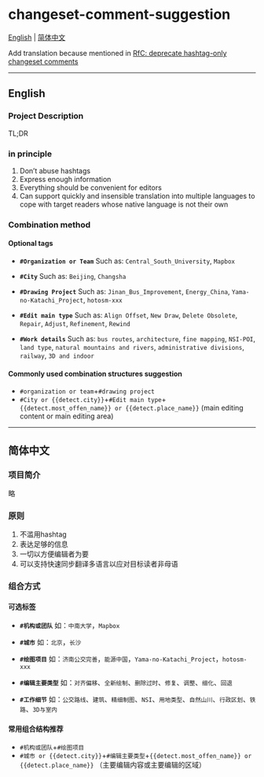 # changeset-comment-suggestion

[English](#English) | [简体中文](#简体中文)

Add translation because mentioned in [RfC: deprecate hashtag-only changeset comments](https://community.openstreetmap.org/t/rfc-deprecate-hashtag-only-changeset-comments/105770/25)

---

## **English**

### Project Description

TL;DR

### in principle

1. Don’t abuse hashtags
2. Express enough information
3. Everything should be convenient for editors
4. Can support quickly and insensible translation into multiple languages ​​to cope with target readers whose native language is not their own

### Combination method

#### Optional tags

+ **`#Organization or Team`**
Such as: `Central_South_University`, `Mapbox`

+ **`#City`**
Such as: `Beijing`, `Changsha`

+ **`#Drawing Project`**
Such as: `Jinan_Bus_Improvement`, `Energy_China`, `Yama-no-Katachi_Project`, `hotosm-xxx`

+ **`#Edit main type`**
Such as: `Align Offset`, `New Draw`, `Delete Obsolete`, `Repair`, `Adjust`, `Refinement`, `Rewind`

+ **`#Work details`**
Such as: `bus routes`, `architecture`, `fine mapping`, `NSI-POI`, `land type`, `natural mountains and rivers`, `administrative divisions`, `railway`, `3D and indoor`

#### Commonly used combination structures suggestion

+ `#organization or team`+`#drawing project`
+ `#City or {{detect.city}}`+`#Edit main type`+`{{detect.most_offen_name}} or {{detect.place_name}}` (main editing content or main editing area)

---

## **简体中文**

### 项目简介

略

### 原则

1. 不滥用hashtag
2. 表达足够的信息
3. 一切以方便编辑者为要
4. 可以支持快速同步翻译多语言以应对目标读者非母语

### 组合方式

#### 可选标签

+ **`#机构或团队`**
如：`中南大学`，`Mapbox`

+ **`#城市`**
如：`北京`，`长沙`

+ **`#绘图项目`**
如：`济南公交完善`，`能源中国`，`Yama-no-Katachi_Project`，`hotosm-xxx`

+ **`#编辑主要类型`**
如：`对齐偏移`、`全新绘制`、`删除过时`、`修复`、`调整`、`细化`、`回退`

+ **`#工作细节`**
如：`公交路线`、`建筑`、`精细制图`、`NSI`、`用地类型`、`自然山川`、`行政区划`、`铁路`、`3D与室内`

#### 常用组合结构推荐

+ `#机构或团队`+`#绘图项目`
+ `#城市 or {{detect.city}}`+`#编辑主要类型`+`{{detect.most_offen_name}} or {{detect.place_name}}` （主要编辑内容或主要编辑的区域）
